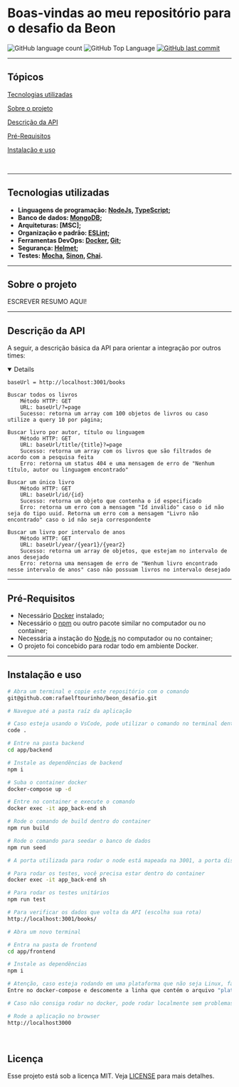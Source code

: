 # Boas-vindas ao meu repositório para o desafio da Beon

<p>
  <img alt="GitHub language count" src="https://img.shields.io/github/languages/count/rafaelftourinho/beon_desafio?color=6E40C9&style=flat-square">
  <img alt="GitHub Top Language" src="https://img.shields.io/github/languages/top/rafaelftourinho/beon_desafio?color=6E40C9&style=flat-square">
  <a href="https://github.com/rafaelftourinho/beon_desafio/commits/main">
    <img alt="GitHub last commit" src="https://img.shields.io/github/last-commit/rafaelftourinho/beon_desafio?color=6E40C9&style=flat-square">
  </a>
</p>
<hr>

## Tópicos 

[Tecnologias utilizadas](#tecnologias-utilizadas)

[Sobre o projeto](#sobre-o-projeto)

[Descrição da API](#descrição-da-api)

[Pré-Requisitos](#pré-requisitos)

[Instalação e uso](#instalação-e-uso)

<br>
<hr>

## Tecnologias utilizadas
- <strong>Linguagens de programação: [NodeJs](https://nodejs.org/en/), [TypeScript](https://www.typescriptlang.org/);
- Banco de dados: [MongoDB](https://www.mongodb.com/);
- Arquiteturas: [MSC];
- Organização e padrão: [ESLint]();
- Ferramentas DevOps: [Docker](), [Git]();
- Segurança: [Helmet](https://www.npmjs.com/package/helmet);
- Testes: [Mocha](https://mochajs.org/), [Sinon](https://sinonjs.org/releases/latest/mocks/), [Chai](https://www.chaijs.com/).
</strong>
<hr>

## Sobre o projeto

ESCREVER RESUMO AQUI!
<hr>

## Descrição da API
  A seguir, a descrição básica da API para orientar a integração por outros times:

  <details open>

    baseUrl = http://localhost:3001/books

    Buscar todos os livros
        Método HTTP: GET
        URL: baseUrl/?=page
        Sucesso: retorna um array com 100 objetos de livros ou caso utilize a query 10 por página;

    Buscar livro por autor, título ou linguagem
        Método HTTP: GET
        URL: baseUrl/title/{title}?=page
        Sucesso: retorna um array com os livros que são filtrados de acordo com a pesquisa feita
        Erro: retorna um status 404 e uma mensagem de erro de "Nenhum título, autor ou linguagem encontrado"

    Buscar um único livro
        Método HTTP: GET
        URL: baseUrl/id/{id}
        Sucesso: retorna um objeto que contenha o id especificado
        Erro: retorna um erro com a mensagem "Id inválido" caso o id não seja do tipo uuid. Retorna um erro com a mensagem "Livro não encontrado" caso o id não seja correspondente

    Buscar um livro por intervalo de anos
        Método HTTP: GET
        URL: baseUrl/year/{year1}/{year2}
        Sucesso: retorna um array de objetos, que estejam no intervalo de anos desejado
        Erro: retorna uma mensagem de erro de "Nenhum livro encontrado nesse intervalo de anos" caso não possuam livros no intervalo desejado
  </details>

<hr>

## Pré-Requisitos
  - Necessário [Docker](https://docs.docker.com/get-docker/) instalado;
  - Necessário o [npm](https://balta.io/blog/node-npm-instalacao-configuracao-e-primeiros-passos) ou outro pacote similar no computador ou no container;
  - Necessária a instação do [Node.js](https://nodejs.org/pt-br/download/package-manager/) no computador ou no container;
  - O projeto foi concebido para rodar todo em ambiente Docker.

<hr>

## Instalação e uso

```bash
# Abra um terminal e copie este repositório com o comando
git@github.com:rafaelftourinho/beon_desafio.git

# Navegue até a pasta raíz da aplicação

# Caso esteja usando o VsCode, pode utilizar o comando no terminal dentro da pasta
code .

# Entre na pasta backend
cd app/backend 

# Instale as dependências de backend
npm i

# Suba o container docker
docker-compose up -d

# Entre no container e execute o comando
docker exec -it app_back-end sh

# Rode o comando de build dentro do container
npm run build

# Rode o comando para seedar o banco de dados
npm run seed

# A porta utilizada para rodar o node está mapeada na 3001, a porta disponibilizada para o database é a 27017 e aporta disponibilizada para o frontend é a 3000

# Para rodar os testes, você precisa estar dentro do container
docker exec -it app_back-end sh

# Para rodar os testes unitários
npm run test

# Para verificar os dados que volta da API (escolha sua rota)
http://localhost:3001/books/

# Abra um novo terminal

# Entra na pasta de frontend
cd app/frontend

# Instale as dependências
npm i

# Atenção, caso esteja rodando em uma plataforma que não seja Linux, faça a etapa a seguir, caso contrário, ignore-a
Entre no docker-compose e descomente a linha que contém o arquivo "platform: linux/x86_64"

# Caso não consiga rodar no docker, pode rodar localmente sem problemas

# Rode a aplicação no browser
http://localhost3000
```

<br>

## Licença
Esse projeto está sob a licença MIT. Veja [LICENSE](https://pt.wikipedia.org/wiki/Licen%C3%A7a_MIT) para mais detalhes.
